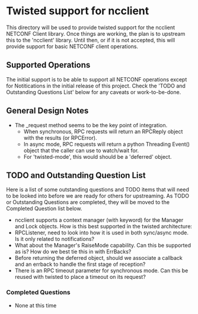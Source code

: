 # Twisted support for ncclient

This directory will be used to provide twisted support for the ncclient NETCONF Client
library.  Once things are working, the plan is to upstream this to the 'ncclient'
library.  Until then, or if it is not accepted, this will provide support for basic
NETCONF client operations.

## Supported Operations

The initial support is to be able to support all NETCONF operations except for Notitications
in the initial release of this project.  Check the 'TODO and Outstanding Questions List' below
for any caveats or work-to-be-done.

## General Design Notes

- The _request method seems to be the key point of integration.
  - When synchronous, RPC requests will return an RPCReply object with the results (or RPCError).
  - In async mode, RPC requests will return a python Threading Event() object that the caller can
    use to watch/wait for.
  - For 'twisted-mode', this would should be a 'deferred' object.

## TODO and Outstanding Question List

Here is a list of some outstanding questions and TODO items that will need to be looked
into before we are ready for others for upstreaming. As TODO or Outstanding Questions
are completed, they will be moved to the Completed Question list below.
 - ncclient supports a context manager (with keyword) for the Manager and Lock objects.
   How is this best supported in the twisted architecture:   
 - RPCListener, need to look into how it is used in both sync/async mode.  Is it only related
   to notifications?
 - What about the Manager's RaiseMode capability. Can this be supported as is? How do we best
   tie this in with ErrBacks?
 - Before returning the deferred object, should we associate a callback and an errback to
   handle the first stage of reception? 
 - There is an RPC timeout parameter for synchronous mode. Can this be reused with twisted to
   place a timeout on its request?

### Completed Questions

 - None at this time